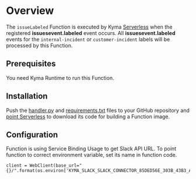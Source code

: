 # Overview

The `issueLabeled` Function is executed by Kyma [Serverless](https://kyma-project.io/#/01-overview/serverless/README) when the registered **issuesevent.labeled** event occurs. All **issuesevent.labeled** events for the `internal-incident` or `customer-incident` labels will be processed by this Function.

## Prerequisites

You need Kyma Runtime to run this Function.

## Installation

Push the [handler.py](handler.py) and [requirements.txt](requirements.txt) files to your GitHub repository and [point Serverless](https://kyma-project.io/#/03-tutorials/00-serverless/svls-02-create-git-function) to download its code for building a Function image.

## Configuration

Function is using Service Binding Usage to get Slack API URL. To point function to correct environment variable, set its name in function code.

```
client = WebClient(base_url="{}/".format(os.environ['KYMA_SLACK_SLACK_CONNECTOR_85DED56E_303B_43B3_A950_8B1C3D519561_GATEWAY_URL']))
```
